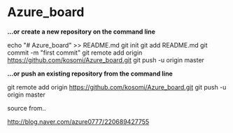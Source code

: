 # Azure_board

<b>…or create a new repository on the command line</b>

echo "# Azure_board" >> README.md
git init
git add README.md
git commit -m "first commit"
git remote add origin https://github.com/kosomi/Azure_board.git
git push -u origin master

<b>…or push an existing repository from the command line</b>

git remote add origin https://github.com/kosomi/Azure_board.git
git push -u origin master






source from..

http://blog.naver.com/azure0777/220689427755
